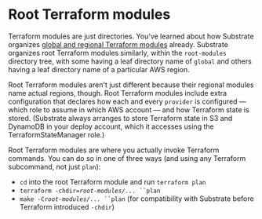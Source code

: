 # Root Terraform modules

Terraform modules are just directories. You've learned about how Substrate organizes [global and regional Terraform modules](https://github.com/src-bin/substrate-manual/blob/main/global-and-regional-terraform-modules/README.md) already. Substrate organizes root Terraform modules similarly, within the `root-modules` directory tree, with some having a leaf directory name of `global` and others having a leaf directory name of a particular AWS region.

Root Terraform modules aren't just different because their regional modules name actual regions, though. Root Terraform modules include extra configuration that declares how each and every `provider` is configured — which role to assume in which AWS account — and how Terraform state is stored. (Substrate always arranges to store Terraform state in S3 and DynamoDB in your deploy account, which it accesses using the TerraformStateManager role.)

Root Terraform modules are where you actually invoke Terraform commands. You can do so in one of three ways (and using any Terraform subcommand, not just `plan`):

* `cd` into the root Terraform module and run `terraform plan`
* `terraform -chdir=`_`root-modules/...`_` ``plan`
* `make -C`_`root-modules/...`_` ``plan` (for compatibility with Substrate before Terraform introduced `-chdir`)
